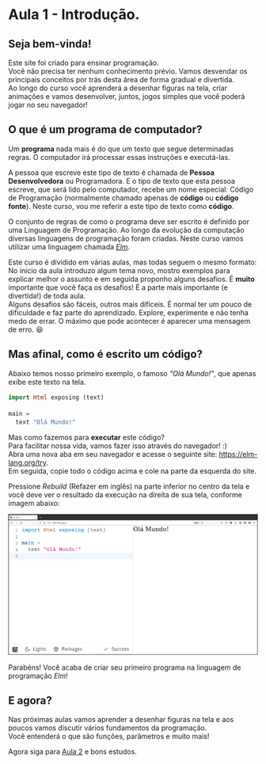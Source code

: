# Aula 1 - Introdução.

## Seja bem-vinda!
Este site foi criado para ensinar programação.  
Você não precisa ter nenhum conhecimento prévio.
Vamos desvendar os principais conceitos por trás desta
área de forma gradual e divertida.  
Ao longo do curso você aprenderá a desenhar figuras
na tela, criar animações e vamos desenvolver, juntos,
jogos simples que você poderá jogar no seu navegador!

## O que é um programa de computador?
Um **programa** nada mais é do que um texto que
segue determinadas regras. O computador irá
processar essas instruções e executá-las.

A pessoa que escreve este tipo de texto
é chamada de **Pessoa Desenvolvedora** ou Programadora.
E o tipo de texto que esta pessoa escreve,
que será lido pelo computador, recebe um nome
especial: Código de Programação (normalmente
chamado apenas de **código** ou **código fonte**).
Neste curso, vou me referir a este tipo de
texto como **código**.

O conjunto de regras de como o programa deve
ser escrito é definido por uma Linguagem de
Programação. Ao longo da evolução da computação
diversas linguagens de programação foram criadas.
Neste curso vamos utilizar uma linguagem
chamada *<a href='https://elm-lang.org/' target='_blank'>Elm</a>*.

Este curso é dividido em várias aulas, mas todas
seguem o mesmo formato:  
No início da aula introduzo algum tema novo,
mostro exemplos para explicar melhor o assunto
e em seguida proponho alguns desafios.
É **muito** importante que você faça os desafios!
É a parte mais importante (e divertida!) de toda
aula.  
Alguns desafios são fáceis, outros mais
difíceis. É normal ter um pouco de dificuldade e faz parte
do aprendizado. Explore, experimente e não tenha
medo de errar. O máximo que pode acontecer é
aparecer uma mensagem de erro. 😆

## Mas afinal, como é escrito um código?

Abaixo temos nosso primeiro exemplo, o famoso _"Olá Mundo!"_, que
apenas exibe este texto na tela.

```haskell
import Html exposing (text)

main =
  text "Olá Mundo!"
```

Mas como fazemos para **executar** este código?  
Para facilitar nossa vida, vamos fazer isso através do navegador! :)  
Abra uma nova aba em seu navegador e acesse o seguinte site:
<a href=https://elm-lang.org/try target='_blank'>https://elm-lang.org/try</a>.  
Em seguida, copie todo o código acima e cole na parte da esquerda do site.

Pressione *Rebuild* (Refazer em inglês) na parte inferior no centro da tela e 
você deve ver o resultado da execução na direita de sua tela, conforme imagem abaixo:

![Nosso primeiro código](/resources/elm-lang-try-ola-mundo.png)

Parabéns! Você acaba de criar seu primeiro programa na linguagem de programação *Elm*!  

## E agora?

Nas próximas aulas vamos aprender a desenhar figuras na tela
e aos poucos vamos discutir vários fundamentos da programação.  
Você entenderá o que são funções, parâmetros e muito mais!

Agora siga para [Aula 2](/aula_2.html) e bons estudos.
